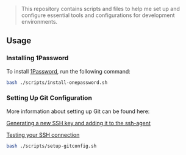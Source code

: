 
> This repository contains scripts and files to help me set up and configure essential tools and configurations for development environments.

## Usage

### Installing 1Password

To install [1Password](https://1password.com), run the following command:

```bash
bash ./scripts/install-onepassword.sh
```

### Setting Up Git Configuration

More information about setting up Git can be found here:

[Generating a new SSH key and adding it to the ssh-agent](https://docs.github.com/en/authentication/connecting-to-github-with-ssh/generating-a-new-ssh-key-and-adding-it-to-the-ssh-agent?platform=linux)

[Testing your SSH connection](https://docs.github.com/en/authentication/connecting-to-github-with-ssh/testing-your-ssh-connection)


```bash
bash ./scripts/setup-gitconfig.sh
```